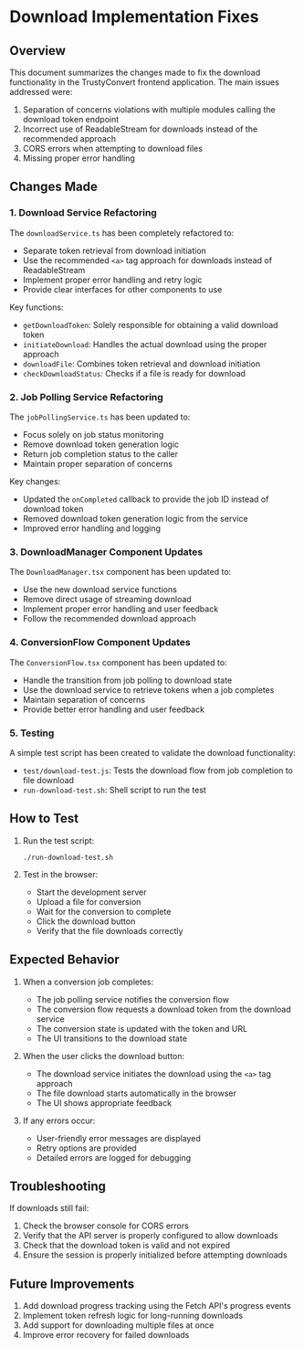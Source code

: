 # Download Implementation Fixes

## Overview

This document summarizes the changes made to fix the download functionality in the TrustyConvert frontend application. The main issues addressed were:

1. Separation of concerns violations with multiple modules calling the download token endpoint
2. Incorrect use of ReadableStream for downloads instead of the recommended approach
3. CORS errors when attempting to download files
4. Missing proper error handling

## Changes Made

### 1. Download Service Refactoring

The `downloadService.ts` has been completely refactored to:

- Separate token retrieval from download initiation
- Use the recommended `<a>` tag approach for downloads instead of ReadableStream
- Implement proper error handling and retry logic
- Provide clear interfaces for other components to use

Key functions:
- `getDownloadToken`: Solely responsible for obtaining a valid download token
- `initiateDownload`: Handles the actual download using the proper approach
- `downloadFile`: Combines token retrieval and download initiation
- `checkDownloadStatus`: Checks if a file is ready for download

### 2. Job Polling Service Refactoring

The `jobPollingService.ts` has been updated to:

- Focus solely on job status monitoring
- Remove download token generation logic
- Return job completion status to the caller
- Maintain proper separation of concerns

Key changes:
- Updated the `onCompleted` callback to provide the job ID instead of download token
- Removed download token generation logic from the service
- Improved error handling and logging

### 3. DownloadManager Component Updates

The `DownloadManager.tsx` component has been updated to:

- Use the new download service functions
- Remove direct usage of streaming download
- Implement proper error handling and user feedback
- Follow the recommended download approach

### 4. ConversionFlow Component Updates

The `ConversionFlow.tsx` component has been updated to:

- Handle the transition from job polling to download state
- Use the download service to retrieve tokens when a job completes
- Maintain separation of concerns
- Provide better error handling and user feedback

### 5. Testing

A simple test script has been created to validate the download functionality:
- `test/download-test.js`: Tests the download flow from job completion to file download
- `run-download-test.sh`: Shell script to run the test

## How to Test

1. Run the test script:
   ```
   ./run-download-test.sh
   ```

2. Test in the browser:
   - Start the development server
   - Upload a file for conversion
   - Wait for the conversion to complete
   - Click the download button
   - Verify that the file downloads correctly

## Expected Behavior

1. When a conversion job completes:
   - The job polling service notifies the conversion flow
   - The conversion flow requests a download token from the download service
   - The conversion state is updated with the token and URL
   - The UI transitions to the download state

2. When the user clicks the download button:
   - The download service initiates the download using the `<a>` tag approach
   - The file download starts automatically in the browser
   - The UI shows appropriate feedback

3. If any errors occur:
   - User-friendly error messages are displayed
   - Retry options are provided
   - Detailed errors are logged for debugging

## Troubleshooting

If downloads still fail:

1. Check the browser console for CORS errors
2. Verify that the API server is properly configured to allow downloads
3. Check that the download token is valid and not expired
4. Ensure the session is properly initialized before attempting downloads

## Future Improvements

1. Add download progress tracking using the Fetch API's progress events
2. Implement token refresh logic for long-running downloads
3. Add support for downloading multiple files at once
4. Improve error recovery for failed downloads 
